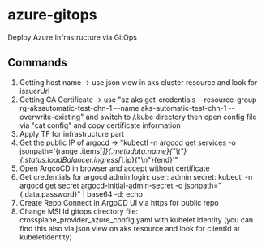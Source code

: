 # azure-gitops
Deploy Azure Infrastructure via GitOps


## Commands
1. Getting host name -> use json view in aks cluster resource and look for issuerUrl
2. Getting CA Certificate -> use "az aks get-credentials --resource-group rg-aksautomatic-test-chn-1 --name aks-automatic-test-chn-1 --overwrite-existing" and switch to /.kube directory then open config file via "cat config" and copy certificate information
3. Apply TF for infrastructure part
4. Get the public IP of argocd -> "kubectl -n argocd get services -o jsonpath='{range .items[*]}{.metadata.name}{"\t"}{.status.loadBalancer.ingress[*].ip}{"\n"}{end}'"
5. Open ArgcoCD in browser and accept without certificate 
6. Get credentials for argocd admin login:
user:
admin
secret:
kubectl -n argocd get secret argocd-initial-admin-secret -o jsonpath="{.data.password}" | base64 -d; echo
7. Create Repo Connect in ArgoCD UI via https for public repo
8. Change MSI Id gitops directory file: crossplane_provider_azure_config.yaml with kubelet identity (you can find this also via json view on aks resource and look for clientId at kubeletidentity)